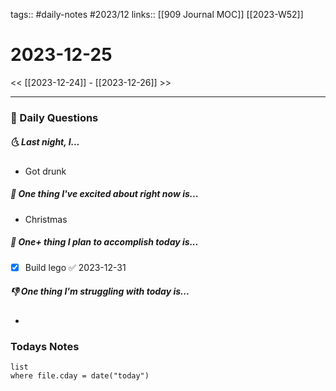 tags:: #daily-notes #2023/12 
links:: [[909 Journal MOC]] [[2023-W52]]
# 2023-12-25

<< [[2023-12-24]] - [[2023-12-26]] >>

---
### 📅 Daily Questions
##### 🌜 Last night, I...
- Got drunk

##### 🙌 One thing I've excited about right now is...
- Christmas

##### 🚀 One+ thing I plan to accomplish today is...
- [x] Build lego ✅ 2023-12-31

##### 👎 One thing I'm struggling with today is...
- 

### Todays Notes
```dataview
list 
where file.cday = date("today")
```